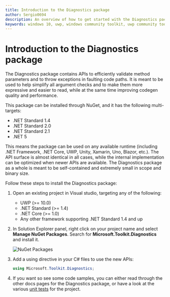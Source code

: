 ```yaml
---
title: Introduction to the Diagnostics package
author: Sergio0694
description: An overview of how to get started with the Diagnostics package and to the APIs it contains
keywords: windows 10, uwp, windows community toolkit, uwp community toolkit, uwp toolkit, get started, visual studio, diagnostics, exceptions, contract, net core, net standard
---
```


# Introduction to the Diagnostics package

The Diagnostics package contains APIs to efficiently validate method parameters and to throw exceptions in faulting code paths. It is meant to be used to help simplify all argument checks and to make them more expressive and easier to read, while at the same time improving codegen quality and performance.

This package can be installed through NuGet, and it has the following multi-targets:

- .NET Standard 1.4
- .NET Standard 2.0
- .NET Standard 2.1
- .NET 5

This means the package can be used on any available runtime (including .NET Framework, .NET Core, UWP, Unity, Xamarin, Uno, Blazor, etc.). The API surface is almost identical in all cases, while the internal implementation can be optimized when newer APIs are available. The Diagnostics package as a whole is meant to be self-contained and extremely small in scope and binary size.

Follow these steps to install the Diagnostics package:

1. Open an existing project in Visual studio, targeting any of the following:
    - UWP (>= 10.0)
    - .NET Standard (>= 1.4)
    - .NET Core (>= 1.0)
    - Any other framework supporting .NET Standard 1.4 and up

2. In Solution Explorer panel, right click on your project name and select **Manage NuGet Packages**. Search for **Microsoft.Toolkit.Diagnostics** and install it.

    ![NuGet Packages](../resources/images/ManageNugetPackages.png "Manage NuGet Packages Image")

3. Add a using directive in your C# files to use the new APIs:

    ```csharp
    using Microsoft.Toolkit.Diagnostics;
    ```

4. If you want so see some code samples, you can either read through the other docs pages for the Diagnostics package, or have a look at the various [unit tests](https://github.com/windows-toolkit/WindowsCommunityToolkit/tree/rel/7.1.0/UnitTests/UnitTests.Shared/Diagnostics) for the project.
